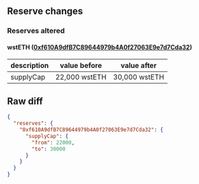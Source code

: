 ## Reserve changes

### Reserves altered

#### wstETH ([0xf610A9dfB7C89644979b4A0f27063E9e7d7Cda32](https://scrollscan.com/address/0xf610A9dfB7C89644979b4A0f27063E9e7d7Cda32))

| description | value before | value after |
| --- | --- | --- |
| supplyCap | 22,000 wstETH | 30,000 wstETH |


## Raw diff

```json
{
  "reserves": {
    "0xf610A9dfB7C89644979b4A0f27063E9e7d7Cda32": {
      "supplyCap": {
        "from": 22000,
        "to": 30000
      }
    }
  }
}
```